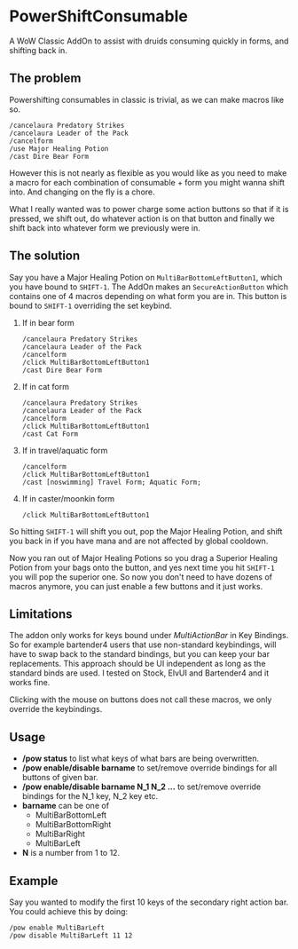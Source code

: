 # PowerShiftConsumable

A WoW Classic AddOn to assist with druids consuming quickly in forms, and shifting back in.

## The problem

Powershifting consumables in classic is trivial, as we can make macros like so.

```
/cancelaura Predatory Strikes
/cancelaura Leader of the Pack
/cancelform
/use Major Healing Potion
/cast Dire Bear Form
```

However this is not nearly as flexible as you would like as you need to make a macro for each combination of consumable + form you might wanna shift into. And changing on the fly is a chore.

What I really wanted was to power charge some action buttons so that if it is pressed, we shift out, do whatever action is on that button and finally we shift back into whatever form we previously were in.

## The solution

Say you have a Major Healing Potion on `MultiBarBottomLeftButton1`, which you have bound to `SHIFT-1`.
The AddOn makes an `SecureActionButton` which contains one of 4 macros depending on what form you are in.
This button is bound to `SHIFT-1` overriding the set keybind.

1. If in bear form
    ```
    /cancelaura Predatory Strikes
    /cancelaura Leader of the Pack
    /cancelform
    /click MultiBarBottomLeftButton1
    /cast Dire Bear Form
    ```
2. If in cat form
    ```
    /cancelaura Predatory Strikes
    /cancelaura Leader of the Pack
    /cancelform
    /click MultiBarBottomLeftButton1
    /cast Cat Form
    ```
3. If in travel/aquatic form
    ```
    /cancelform
    /click MultiBarBottomLeftButton1
    /cast [noswimming] Travel Form; Aquatic Form;
    ```
4. If in caster/moonkin form
    ```
    /click MultiBarBottomLeftButton1
    ```

So hitting `SHIFT-1` will shift you out, pop the Major Healing Potion, and shift you back in if you have mana and are not affected by global cooldown.

Now you ran out of Major Healing Potions so you drag a Superior Healing Potion from your bags onto the button, and yes next time you hit `SHIFT-1` you will pop the superior one. So now you don't need to have dozens of macros anymore, you can just enable a few buttons and it just works.

## Limitations

The addon only works for keys bound under *MultiActionBar* in Key Bindings. So for example bartender4 users that use non-standard keybindings, will have to swap back to the standard bindings, but you can keep your bar replacements. This approach should be UI independent as long as the standard binds are used. I tested on Stock, ElvUI and Bartender4 and it works fine.

Clicking with the mouse on buttons does not call these macros, we only override the keybindings.

## Usage

- **/pow status** to list what keys of what bars are being overwritten.
- **/pow enable/disable barname** to set/remove override bindings for all buttons of given bar.
- **/pow enable/disable barname N_1 N_2 ...** to set/remove override bindings for the N_1 key, N_2 key etc.
- **barname** can be one of 
    - MultiBarBottomLeft
    - MultiBarBottomRight
    - MultiBarRight
    - MultiBarLeft
- **N** is a number from 1 to 12.

## Example

Say you wanted to modify the first 10 keys of the secondary right action bar. You could achieve this by doing:

```
/pow enable MultiBarLeft
/pow disable MultiBarLeft 11 12
```
